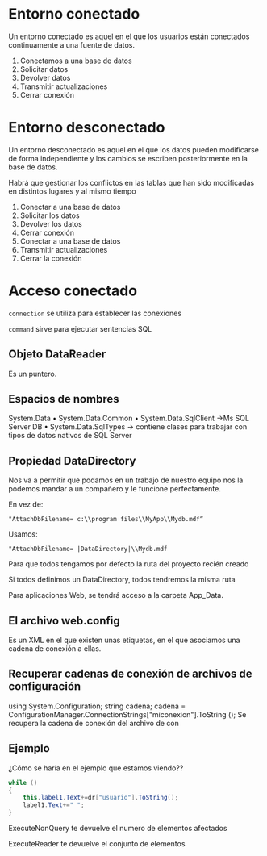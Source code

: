 

# Entorno conectado

Un entorno conectado es aquel en el que los usuarios están conectados continuamente a una fuente de datos.

1.  Conectamos a una base de datos
2.  Solicitar datos
3.  Devolver datos
4.  Transmitir actualizaciones
5.  Cerrar conexión

# Entorno desconectado

Un entorno desconectado es aquel en el que los datos pueden modificarse de forma independiente y los cambios se escriben posteriormente en la base de datos.

Habrá que gestionar los conflictos en las tablas que han sido modificadas en distintos lugares y al mismo tiempo

1.  Conectar a una base de datos
2.  Solicitar los datos
3.  Devolver los datos
4.  Cerrar conexión
5.  Conectar a una base de datos
6.  Transmitir actualizaciones
7.  Cerrar la conexión

# Acceso conectado

`connection` se utiliza para establecer las conexiones

`command` sirve para ejecutar sentencias SQL

## Objeto DataReader

Es un puntero.

## Espacios de nombres

System.Data • System.Data.Common • System.Data.SqlClient →Ms SQL Server DB • System.Data.SqlTypes → contiene clases para trabajar con tipos de datos nativos de SQL Server

## Propiedad DataDirectory

Nos va a permitir que podamos en un trabajo de nuestro equipo nos la podemos mandar a un compañero y le funcione perfectamente.

En vez de:

`"AttachDbFilename= c:\\program files\\MyApp\\Mydb.mdf“`

Usamos:

`"AttachDbFilename= |DataDirectory|\\Mydb.mdf`

Para que todos tengamos por defecto la ruta del proyecto recién creado

Si todos definimos un DataDirectory, todos tendremos la misma ruta

Para aplicaciones Web, se tendrá acceso a la carpeta App_Data.

## El archivo web.config

Es un XML en el que existen unas etiquetas, <conectionStrings> en el que asociamos una cadena de conexión a ellas.

## Recuperar cadenas de conexión de archivos de configuración

using System.Configuration; string cadena; cadena = ConfigurationManager.ConnectionStrings["miconexion"].ToString (); Se recupera la cadena de conexión del archivo de con

## Ejemplo

¿Cómo se haría en el ejemplo que estamos viendo??

```csharp
while ()
{
	this.label1.Text+=dr["usuario"].ToString();
	label1.Text+=" ";
}

```

ExecuteNonQuery te devuelve el numero de elementos afectados

ExecuteReader te devuelve el conjunto de elementos